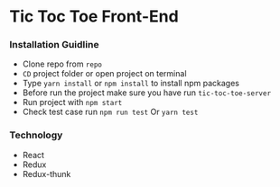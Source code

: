 # Tic Toc Toe Front-End

### Installation Guidline

- Clone repo from `repo`
- `CD` project folder or open project on terminal
- Type `yarn install` or `npm install` to install npm packages
- Before run the project make sure you have run `tic-toc-toe-server`
- Run project with `npm start`
- Check test case run `npm run test` Or `yarn test`

### Technology

- React
- Redux
- Redux-thunk
